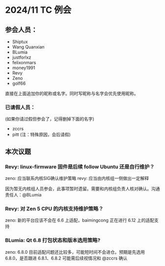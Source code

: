 2024/11 TC 例会
===

## 参会人员：

- Shiptux
- Wang Quanxian
- BLumia
- justforlxz
- felixonmars
- money1991
- Revy
- Zeno
- golf66


直接在上面追加你的昵称或名字。同时写昵称与名字会优先使用昵称。

### 已请假人员：

(如果你请过假但参会了，记得删掉下面的名字)

- zccrs
- pitt (注：特殊原因，会后请假)

## 本次议题

### Revy: linux-firmware 固件是后续 follow Ubuntu 还是自行维护？

zeno: 应当联系内核SIG确认维护策略
revy: 应当由内核组一侧做出一定解释

因为暂无内核组人员参会，此事项暂时遗留。需要和内核组负责人核对确认。沟通责任人：@BLumia

### Revy: 对 Zen 5 CPU 的内核支持维护策略？

zeno: 新的平台应该不会在 6.6 上适配，baimingcong 正在进行 6.12 上的适配支持

### BLumia: Qt 6.8 打包状态和版本选用策略?

zeno: 6.8.0 目前适配问题还比较多，可能短时间不会进仓。预期是先选用 6.8.0，是否跟进 6.8.1、6.8.2 可能需后续视情况和 @zccrs 确认

